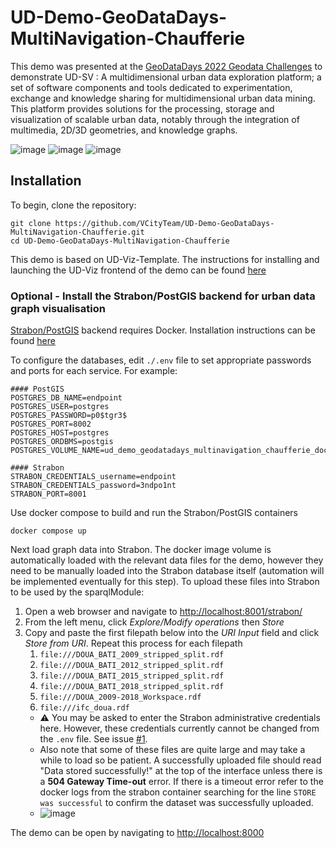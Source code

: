 # UD-Demo-GeoDataDays-MultiNavigation-Chaufferie

This demo was presented at the [GeoDataDays 2022 Geodata Challenges](https://www.geodatadays.fr/page/GeoDataDays-2022-Les-Challenges-Geodata/113) to demonstrate UD-SV : A multidimensional urban data exploration platform; a set of software components and tools dedicated to experimentation, exchange and knowledge sharing for multidimensional urban data mining. This platform provides solutions for the processing, storage and visualization of scalable urban data, notably through the integration of multimedia, 2D/3D geometries, and knowledge graphs.

![image](https://user-images.githubusercontent.com/23373264/193419944-5f40e35d-956c-40f6-9693-df5f4b24c2fe.png)
![image](https://user-images.githubusercontent.com/23373264/193419782-69bec58d-0730-4f4d-8181-541d1903a851.png)
![image](https://user-images.githubusercontent.com/23373264/193419511-bb7672d5-b621-4f51-9818-b8d7f39431dc.png)

## Installation
To begin, clone the repository:
```
git clone https://github.com/VCityTeam/UD-Demo-GeoDataDays-MultiNavigation-Chaufferie.git
cd UD-Demo-GeoDataDays-MultiNavigation-Chaufferie
```

This demo is based on UD-Viz-Template. The instructions for installing and launching the UD-Viz frontend of the demo can be found [here](https://github.com/VCityTeam/UD-Viz-Template#install-npm)

### Optional - Install the Strabon/PostGIS backend for urban data graph visualisation
[Strabon/PostGIS](https://strabon.di.uoa.gr/) backend requires Docker. Installation instructions can be found [here](https://docs.docker.com/engine/install/)

To configure the databases, edit `./.env` file to set appropriate passwords and ports for each service. For example:
```
#### PostGIS
POSTGRES_DB_NAME=endpoint
POSTGRES_USER=postgres
POSTGRES_PASSWORD=p0$tgr3$
POSTGRES_PORT=8002
POSTGRES_HOST=postgres
POSTGRES_ORDBMS=postgis
POSTGRES_VOLUME_NAME=ud_demo_geodatadays_multinavigation_chaufferie_docker_pg_volume_1

#### Strabon
STRABON_CREDENTIALS_username=endpoint
STRABON_CREDENTIALS_password=3ndpo1nt
STRABON_PORT=8001
```
Use docker compose to build and run the Strabon/PostGIS containers
```
docker compose up 
```

Next load graph data into Strabon. The docker image volume is automatically loaded with the relevant data files for the demo, however they need to be manually loaded into the Strabon database itself (automation will be implemented eventually for this step). To upload these files into Strabon to be used by the sparqlModule:
1. Open a web browser and navigate to [http://localhost:8001/strabon/](http://localhost:8001/strabon/)
2. From the left menu, click *Explore/Modify operations* then *Store*
3. Copy and paste the first filepath below into the *URI Input* field and click *Store from URI*. Repeat this process for each filepath
   1. `file:///DOUA_BATI_2009_stripped_split.rdf`
   2. `file:///DOUA_BATI_2012_stripped_split.rdf`
   3. `file:///DOUA_BATI_2015_stripped_split.rdf`
   4. `file:///DOUA_BATI_2018_stripped_split.rdf`
   5. `file:///DOUA_2009-2018_Workspace.rdf`
   6. `file:///ifc_doua.rdf`
   - ⚠️ You may be asked to enter the Strabon administrative credentials here. However, these credentials currently cannot be changed from the `.env` file. See issue [#1](https://github.com/VCityTeam/UD-Demo-Graph-SPARQL/issues/1).
   - Also note that some of these files are quite large and may take a while to load so be patient. A successfully uploaded file should read "Data stored successfully!" at the top of the interface unless there is a **504 Gateway Time-out** error. If there is a timeout error refer to the docker logs from the strabon container searching for the line `STORE was successful` to confirm the dataset was successfully uploaded.
   - ![image](https://user-images.githubusercontent.com/23373264/193312585-402e87ec-ccc3-48cd-a200-b26d17fe2554.png)

The demo can be open by navigating to [http://localhost:8000](http://localhost:8000)
